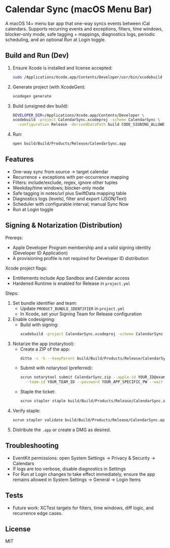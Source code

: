 # Calendar Sync (macOS Menu Bar)

A macOS 14+ menu bar app that one-way syncs events between iCal calendars. Supports recurring events and exceptions, filters, time windows, blocker-only mode, safe tagging + mappings, diagnostics logs, periodic scheduling, and an optional Run at Login toggle.

## Build and Run (Dev)

1. Ensure Xcode is installed and license accepted:
   ```bash
   sudo /Applications/Xcode.app/Contents/Developer/usr/bin/xcodebuild -license accept
   ```
2. Generate project (with XcodeGen):
   ```bash
   xcodegen generate
   ```
3. Build (unsigned dev build):
   ```bash
   DEVELOPER_DIR=/Applications/Xcode.app/Contents/Developer \
   xcodebuild -project CalendarSync.xcodeproj -scheme CalendarSync \
     -configuration Release -derivedDataPath build CODE_SIGNING_ALLOWED=NO
   ```
4. Run:
   ```bash
   open build/Build/Products/Release/CalendarSync.app
   ```

## Features

- One-way sync from source → target calendar
- Recurrence + exceptions with per-occurrence mapping
- Filters: include/exclude, regex, ignore other tuples
- Weekday/time windows; blocker-only mode
- Safe tagging in notes/url plus SwiftData mapping table
- Diagnostics logs (levels), filter and export (JSON/Text)
- Scheduler with configurable interval; manual Sync Now
- Run at Login toggle

## Signing & Notarization (Distribution)

Prereqs:

- Apple Developer Program membership and a valid signing identity (Developer ID Application)
- A provisioning profile is not required for Developer ID distribution

Xcode project flags:

- Entitlements include App Sandbox and Calendar access
- Hardened Runtime is enabled for Release in `project.yml`

Steps:

1. Set bundle identifier and team:
   - Update `PRODUCT_BUNDLE_IDENTIFIER` in `project.yml`
   - In Xcode, set your Signing Team for Release configuration
2. Enable codesigning:
   - Build with signing:
     ```bash
     xcodebuild -project CalendarSync.xcodeproj -scheme CalendarSync -configuration Release
     ```
3. Notarize the app (notarytool):
   - Create a ZIP of the app:
     ```bash
     ditto -c -k --keepParent build/Build/Products/Release/CalendarSync.app CalendarSync.zip
     ```
   - Submit with notarytool (preferred):
     ```bash
     xcrun notarytool submit CalendarSync.zip --apple-id YOUR_ID@example.com \
       --team-id YOUR_TEAM_ID --password YOUR_APP_SPECIFIC_PW --wait
     ```
   - Staple the ticket:
     ```bash
     xcrun stapler staple build/Build/Products/Release/CalendarSync.app
     ```
4. Verify staple:
   ```bash
   xcrun stapler validate build/Build/Products/Release/CalendarSync.app
   ```
5. Distribute the `.app` or create a DMG as desired.

## Troubleshooting

- EventKit permissions: open System Settings → Privacy & Security → Calendars
- If logs are too verbose, disable diagnostics in Settings
- For Run at Login changes to take effect immediately, ensure the app remains allowed in System Settings → General → Login Items

## Tests

- Future work: XCTest targets for filters, time windows, diff logic, and recurrence edge cases.

## License

MIT
